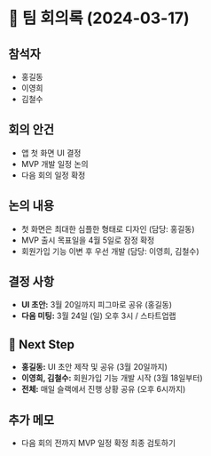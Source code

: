 # 📝 팀 회의록 (2024-03-17)

## 참석자
- 홍길동  
- 이영희  
- 김철수  

## 회의 안건
- 앱 첫 화면 UI 결정  
- MVP 개발 일정 논의  
- 다음 회의 일정 확정  

## 논의 내용
- 첫 화면은 최대한 심플한 형태로 디자인 (담당: 홍길동)  
- MVP 출시 목표일을 4월 5일로 잠정 확정  
- 회원가입 기능 이변 후 우선 개발 (담당: 이영희, 김철수)  

## 결정 사항
- **UI 초안:** 3월 20일까지 피그마로 공유 (홍길동)  
- **다음 미팅:** 3월 24일 (일) 오후 3시 / 스타트업랩  

## 📌 Next Step
- **홍길동:** UI 초안 제작 및 공유 (3월 20일까지)  
- **이영희, 김철수:** 회원가입 기능 개발 시작 (3월 18일부터)  
- **전체:** 매일 슬랙에서 진행 상황 공유 (오후 6시까지)  

## 추가 메모
- 다음 회의 전까지 MVP 일정 확정 최종 검토하기  
